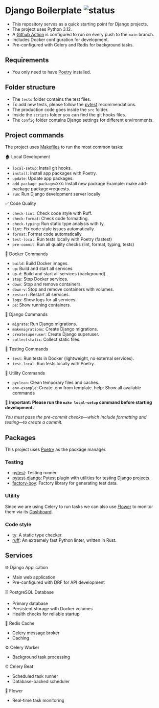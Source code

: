 # Django Boilerplate ![status](https://github.com/AlexLoar/django-boilerplate/actions/workflows/ci.yml/badge.svg)


- This repository serves as a quick starting point for Django projects.
- The project uses Python 3.12.
- A [Github Action](https://github.com/AlexLoar/django-boilerplate/actions/) is configured to run on every push to the `main` branch.
- Includes Docker configuration for development.
- Pre-configured with Celery and Redis for background tasks.

## Requirements

- You only need to have [Poetry](https://python-poetry.org/) installed.

## Folder structure

- The `tests` folder contains the test files.
- To add new tests, please follow the [pytest](https://docs.pytest.org/en/7.1.x/getting-started.html) recommendations.
- The production code goes inside the `src` folder.
- Inside the `scripts` folder you can find the git hooks files.
- The `config` folder contains Django settings for different environments.

## Project commands

The project uses [Makefiles](https://www.gnu.org/software/make/manual/html_node/Introduction.html) to run the most common tasks:

🏠 Local Development

- `local-setup`: Install git hooks.
- `install`: Install app packages with Poetry.
- `update`: Update app packages.
- `add-package package=XXX`: Install new package Example: make add-package package=requests.
- `run`: Run Django development server locally

✅ Code Quality

- `check-lint`: Check code style with Ruff.
- `check-format`: Check code formatting.
- `check-typing`: Run static type analysis with ty.
- `lint`: Fix code style issues automatically.
- `format`: Format code automatically.
- `test-local`: Run tests locally with Poetry (fastest)
- `pre-commit`: Run all quality checks (lint, format, typing, tests)

🐳 Docker Commands

- `build`: Build Docker images.
- `up`: Build and start all services
- `up-d`: Build and start all services (background).
- `stop`: Stop Docker services.
- `down`: Stop and remove containers.
- `down-v`: Stop and remove containers with volumes.
- `restart`: Restart all services.
- `logs`: Show logs for all services.
- `ps`: Show running containers.

🔧 Django Commands

- `migrate`: Run Django migrations.
- `makemigrations`: Create Django migrations.
- `createsuperuser`: Create Django superuser.
- `collectstatic`: Collect static files.

🧪 Testing Commands

- `test`: Run tests in Docker (lightweight, no external services).
- `test-local`: Run tests locally with Poetry.

🧹 Utility Commands

- `pyclean`: Clean temporary files and caches.
- `env-example`: Create .env from template.
help: Show all available commands

🔴 **Important: Please run the `make local-setup` command before starting development.**

_You must pass the pre-commit checks—which include formatting and testing—to create a commit._

## Packages

This project uses [Poetry](https://python-poetry.org/) as the package manager.

### Testing

- [pytest](https://docs.pytest.org/en/stable/): Testing runner.
- [pytest-django](https://pytest-django.readthedocs.io/en/latest/index.html): Pytest plugin with utilities for testing Django projects.
- [factory-boy](https://factoryboy.readthedocs.io/en/stable/index.html): Factory library for generating test data.

### Utility

Since we are using Celery to run tasks we can also use [Flower](https://flower.readthedocs.io/en/latest/) to monitor them via its [Dashboard](http://localhost:5555/).

### Code style

- [ty](https://github.com/astral-sh/ty): A static type checker.
- [ruff](https://github.com/astral-sh/ruff): An extremely fast Python linter, written in Rust.


## Services

🌐 Django Application

- Main web application
- Pre-configured with DRF for API development

🗄️ PostgreSQL Database

- Primary database
- Persistent storage with Docker volumes
- Health checks for reliable startup

🔄 Redis Cache

- Celery message broker
- Caching

⚙️ Celery Worker

- Background task processing

⏰ Celery Beat

- Scheduled task runner
- Database-backed scheduler

🌸 Flower

- Real-time task monitoring
